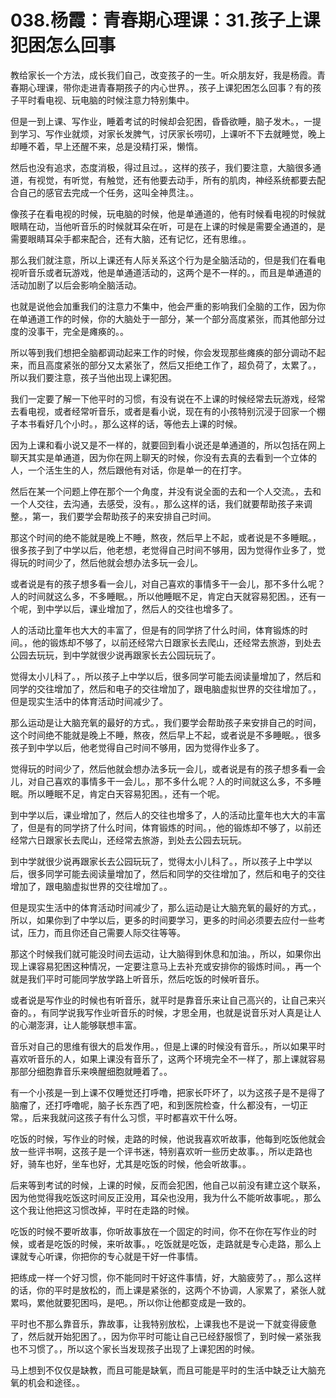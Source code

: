 # 038.杨霞：青春期心理课：31.孩子上课犯困怎么回事

教给家长一个方法，成长我们自己，改变孩子的一生。听众朋友好，我是杨霞。青春期心理课，带你走进青春期孩子的内心世界。，孩子上课犯困怎么回事？有的孩子平时看电视、玩电脑的时候注意力特别集中。

但是一到上课、写作业，睡着考试的时候却会犯困，昏昏欲睡，脑子发木。，一提到学习、写作业就烦，对家长发脾气，讨厌家长唠叨，上课听不下去就睡觉，晚上却睡不着，早上还醒不来，总是没精打采，懒惰。

然后也没有追求，态度消极，得过且过。，这样的孩子，我们要注意，大脑很多通道，有视觉，有听觉，有触觉，还有他要去动手，所有的肌肉，神经系统都要去配合自己的感官去完成一个任务，这叫全神贯注。。

像孩子在看电视的时候，玩电脑的时候，他是单通道的，他有时候看电视的时候就眼睛在动，当他听音乐的时候就耳朵在听，可是在上课的时候是需要全通道的，是需要眼睛耳朵手都来配合，还有大脑，还有记忆，还有思维。。

那么我们就注意，所以上课还有人际关系这个行为是全脑活动的，但是我们在看电视听音乐或者玩游戏，他是单通道活动的，这两个是不一样的。，而且是单通道的活动加剧了以后会影响全脑活动。

也就是说他会加重我们的注意力不集中，他会严重的影响我们全脑的工作，因为你在单通道工作的时候，你的大脑处于一部分，某一个部分高度紧张，而其他部分过度的没事干，完全是瘫痪的。。

所以等到我们想把全脑都调动起来工作的时候，你会发现那些瘫痪的部分调动不起来，而且高度紧张的部分又太紧张了，然后又拒绝工作了，超负荷了，太累了。，所以我们要注意，孩子当他出现上课犯困。

我们一定要了解一下他平时的习惯，有没有说在不上课的时候经常去玩游戏，经常去看电视，或者经常听音乐，或者是看小说，现在有的小孩特别沉浸于回家一个棚子本书看好几个小时。，那么这样的话，等他去上课的时候。

因为上课和看小说又是不一样的，就要回到看小说还是单通道的，所以包括在网上聊天其实是单通道，因为你在网上聊天的时候，你没有去真的去看到一个立体的人，一个活生生的人，然后跟他有对话，你是单一的在打字。

然后在某一个问题上停在那个一个角度，并没有说全面的去和一个人交流。，去和一个人交往，去沟通，去感受，没有。，那么这样的话，我们就要帮助孩子来调整。，第一，我们要学会帮助孩子的来安排自己时间。

那这个时间的绝不能就是晚上不睡，熬夜，然后早上不起，或者说是不多睡眠。，很多孩子到了中学以后，他老想，老觉得自己时间不够用，因为觉得作业多了，觉得玩的时间少了，然后他就会想办法多玩一会儿。

或者说是有的孩子想多看一会儿，对自己喜欢的事情多干一会儿，那不多什么呢？人的时间就这么多，不多睡眠。，所以他睡眠不足，肯定白天就容易犯困。，还有一个呢，到中学以后，课业增加了，然后人的交往也增多了。

人的活动比童年也大大的丰富了，但是有的同学挤了什么时间，体育锻炼的时间。，他的锻炼却不够了，以前还经常六日跟家长去爬山，还经常去旅游，到处去公园去玩玩，到中学就很少说再跟家长去公园玩玩了。

觉得太小儿科了。，所以孩子上中学以后，很多同学可能去阅读量增加了，然后和同学的交往增加了，然后和电子的交往增加了，跟电脑虚拟世界的交往增加了。，但是现实生活中的体育活动时间减少了。

那么运动是让大脑充氧的最好的方式。，我们要学会帮助孩子来安排自己的时间，这个时间绝不能就是晚上不睡，熬夜，然后早上不起，或者说是不多睡眠。，很多孩子到中学以后，他老觉得自己时间不够用，因为觉得作业多了。

觉得玩的时间少了，然后他就会想办法多玩一会儿，或者说是有的孩子想多看一会儿，对自己喜欢的事情多干一会儿。，那不多什么呢？人的时间就这么多，不多睡眠。所以睡眠不足，肯定白天容易犯困。，还有一个呢。

到中学以后，课业增加了，然后人的交往也增多了，人的活动比童年也大大的丰富了，但是有的同学挤了什么时间，体育锻炼的时间。，他的锻炼却不够了，以前还经常六日跟家长去爬山，还经常去旅游，到处去公园去玩玩。

到中学就很少说再跟家长去公园玩玩了，觉得太小儿科了。，所以孩子上中学以后，很多同学可能去阅读量增加了，然后和同学的交往增加了，然后和电子的交往增加了，跟电脑虚拟世界的交往增加了。。

但是现实生活中的体育活动时间减少了，那么运动是让大脑充氧的最好的方式。，所以，如果你到了中学以后，更多的时间要学习，更多的时间必须要去应付一些考试，压力，而且你还自己需要人际交往等等。

那这个时候我们就可能没时间去运动，让大脑得到休息和加油。，所以，如果你出现上课容易犯困这种情况，一定要注意马上去补充或安排你的锻炼时间。，再一个就是我们平时可能同学放学路上听音乐，然后吃饭的时候听音乐。

或者说是写作业的时候也有听音乐，就平时是靠音乐来让自己高兴的，让自己来兴奋的。，有同学说我写作业听音乐的时候，才思全用，也就是说音乐对人真是让人的心潮澎湃，让人能够联想丰富。

音乐对自己的思维有很大的启发作用。，但是上课的时候没有音乐。，所以如果平时喜欢听音乐的人，如果上课没有音乐了，这两个环境完全不一样了，那上课就容易那部分细胞靠音乐来唤醒细胞就睡着了。。

有一个小孩是一到上课不仅睡觉还打呼噜，把家长吓坏了，以为这孩子是不是得了脑瘤了，还打呼噜呢，脑子长东西了吧，和到医院检查，什么都没有，一切正常。，后来我就问这孩子有什么习惯，平时都喜欢干什么呀。

吃饭的时候，写作业的时候，走路的时候，他说我喜欢听故事，他每到吃饭他就会放一些评书啊，这孩子是一个评书迷，特别喜欢听一些历史故事。，所以走路也好，骑车也好，坐车也好，尤其是吃饭的时候，他会听故事。。

后来等到考试的时候，上课的时候，反而会犯困，他自己以前没有建立这个联系，因为他觉得我吃饭这时间反正没用，耳朵也没用，我为什么不能听故事呢。，那么这个我让他把这习惯改掉，平时在走路的时候。

吃饭的时候不要听故事，你听故事放在一个固定的时间，你不在你在写作业的时候，或者是吃饭的时候，来听故事。，吃饭就是吃饭，走路就是专心走路，那么上课就专心听课，你把你的专心就是干好一件事情。

把练成一样一个好习惯，你不能同时干好这件事情，好，大脑疲劳了。，那么这样的话，你的平时是放松的，而上课是紧张的，这两个不协调，人家累了，紧张人就累吗，累他就要犯困吗，是吧。，所以你让他都变成是一致的。

平时也不那么靠音乐，靠故事，让我特别放松，上课我也不是说一下就变得疲惫了，然后就开始犯困了。，因为你平时可能让自己已经舒服惯了，到时候一紧张我也不习惯了。，所以这个家长当发现孩子出现了上课犯困的时候。

马上想到不仅仅是缺教，而且可能是缺氧，而且可能是平时的生活中缺乏让大脑充氧的机会和途径。。